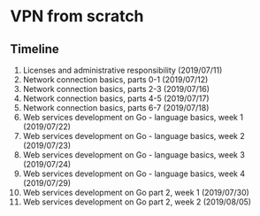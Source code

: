 # VPN from scratch

## Timeline
1. Licenses and administrative responsibility (2019/07/11)
2. Network connection basics, parts 0-1 (2019/07/12)
3. Network connection basics, parts 2-3 (2019/07/16)
4. Network connection basics, parts 4-5 (2019/07/17)
5. Network connection basics, parts 6-7 (2019/07/18)
6. Web services development on Go - language basics, week 1 (2019/07/22)
7. Web services development on Go - language basics, week 2 (2019/07/23)
8. Web services development on Go - language basics, week 3 (2019/07/24)
9. Web services development on Go - language basics, week 4 (2019/07/29)
10. Web services development on Go part 2, week 1 (2019/07/30)
11. Web services development on Go part 2, week 2 (2019/08/05)
